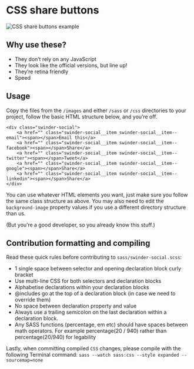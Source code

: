 # CSS share buttons

![CSS share buttons example](http://www.philswan.co.uk/share/share-buttons.gif)

## Why use these?

* They don’t rely on any JavaScript
* They look like the official versions, but line up!
* They’re retina friendly
* Speed


## Usage

Copy the files from the `/images` and either `/sass` or `/css` directories to your project, follow the basic HTML structure below, and you’re off.

```
<div class="swinder-social">
    <a href="" class="swinder-social__item swinder-social__item--email"><span></span>Email this</a>
    <a href="" class="swinder-social__item swinder-social__item--facebook"><span></span>Share</a>
    <a href="" class="swinder-social__item swinder-social__item--twitter"><span></span>Tweet</a>
    <a href="" class="swinder-social__item swinder-social__item--google"><span></span>Share</a>
    <a href="" class="swinder-social__item swinder-social__item--linkedin"><span></span>Share</a>
</div>
```

You can use whatever HTML elements you want, just make sure you follow the same class structure as above. You may also need to edit the `background-image` property values if you use a different directory structure than us.

(But you’re a good developer, so you already know this stuff.)

## Contribution formatting and compiling

Read these quick rules before contributing to `sass/swinder-social.scss`:

- 1 single space between selector and opening declaration block curly bracket
- Use multi-line CSS for both selectors and declaration blocks
- Alphabetise declarations within your declaration blocks
- @includes go at the top of a declaration block (in case we need to override them)
- No space between declaration property and value
- Always use a trailing semicolon on the last declaration within a declaration block.
- Any SASS functions (percentage, em etc) should have spaces between math operators. For example percentage(20 / 940) rather than percentage(20/940) for legability

Lastly, when committing compiled `CSS` changes, please compile with the following Terminal command: `sass --watch sass:css --style expanded --sourcemap=none`
